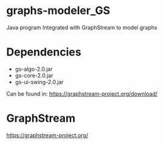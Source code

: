 # graphs-modeler_GS
Java program Integrated with GraphStream to model graphs

# Dependencies
- gs-algo-2.0.jar
- gs-core-2.0.jar
- gs-ui-swing-2.0.jar

Can be found in: https://graphstream-project.org/download/

# GraphStream
https://graphstream-project.org/
